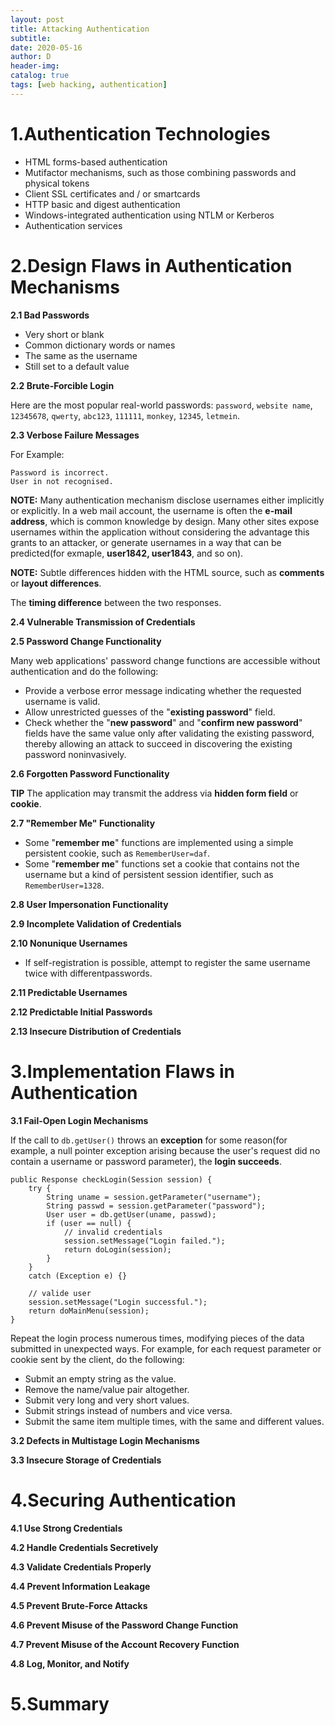 ```yaml
--- 
layout: post
title: Attacking Authentication
subtitle:
date: 2020-05-16
author: D
header-img:
catalog: true
tags: [web hacking, authentication]
---
```


# 1.Authentication Technologies
- HTML forms-based authentication
- Mutifactor mechanisms, such as those combining passwords and physical tokens
- Client SSL certificates and / or smartcards
- HTTP basic and digest authentication
- Windows-integrated authentication using NTLM or Kerberos
- Authentication services
 
# 2.Design Flaws in Authentication Mechanisms

**2.1 Bad Passwords**
- Very short or blank
- Common dictionary words or names
- The same as the username
- Still set to a default value

**2.2 Brute-Forcible Login**

Here are the most popular real-world passwords: `password`, `website name`, `12345678`, `qwerty`, `abc123`, `111111`, `monkey`, `12345`, `letmein`.

**2.3 Verbose Failure Messages**

For Example:
```
Password is incorrect.
User in not recognised.
```
**NOTE:** Many authentication mechanism disclose usernames either implicitly or explicitly.
In a web mail account, the username is often the **e-mail address**, which is common 
knowledge by design. Many other sites expose usernames within the application without 
considering the advantage this grants to an attacker, or generate usernames in a way that
can be predicted(for exmaple, **user1842, user1843**, and so on).

**NOTE:** Subtle differences hidden with the HTML source, such as **comments** or 
**layout differences**.

The **timing difference** between the two responses.

**2.4 Vulnerable Transmission of Credentials**

**2.5 Password Change Functionality**

Many web applications' password change functions are accessible without authentication
and do the following:
- Provide a verbose error message indicating whether the requested username is valid.
- Allow unrestricted guesses of the "**existing password**" field.
- Check whether the "**new password**" and "**confirm new password**" fields have the
same value only after validating the existing password, thereby allowing an attack
to succeed in discovering the existing password noninvasively.

**2.6 Forgotten Password Functionality**

**TIP** The application may transmit the address via **hidden form field** or **cookie**.

**2.7 "Remember Me" Functionality**

- Some "**remember me**" functions are implemented using a simple persistent cookie, such as `RememberUser=daf`.
- Some "**remember me**" functions set a cookie that contains not the username but a kind of
persistent session identifier, such as `RememberUser=1328`.

**2.8 User Impersonation Functionality**

**2.9 Incomplete Validation of Credentials**

**2.10 Nonunique Usernames**

- If self-registration is possible, attempt to register the same username twice with differentpasswords.

**2.11 Predictable Usernames**

**2.12 Predictable Initial Passwords**

**2.13 Insecure Distribution of Credentials**

# 3.Implementation Flaws in Authentication

**3.1 Fail-Open Login Mechanisms**

If the call to `db.getUser()` throws an **exception** for some reason(for example, a null pointer
exception arising because the user's request did no contain a username or password parameter),
the **login succeeds**.
```
public Response checkLogin(Session session) {
	try {
		String uname = session.getParameter("username");
		String passwd = session.getParameter("password");
		User user = db.getUser(uname, passwd);
		if (user == null) {
			// invalid credentials
			session.setMessage("Login failed.");
			return doLogin(session);
		}
	}
	catch (Exception e) {}
	
	// valide user
	session.setMessage("Login successful.");
	return doMainMenu(session);
}
```

Repeat the login process numerous times, modifying pieces of the data submitted in unexpected ways. For example, for each request parameter or cookie sent by the client, do the following:
- Submit an empty string as the value.
- Remove the name/value pair altogether.
- Submit very long and very short values.
- Submit strings instead of numbers and vice versa.
- Submit the same item multiple times, with the same and different values.

**3.2 Defects in Multistage Login Mechanisms**

**3.3 Insecure Storage of Credentials**

# 4.Securing Authentication

**4.1 Use Strong Credentials**

**4.2 Handle Credentials Secretively**

**4.3 Validate Credentials Properly**

**4.4 Prevent Information Leakage**

**4.5 Prevent Brute-Force Attacks**

**4.6 Prevent Misuse of the Password Change Function**

**4.7 Prevent Misuse of the Account Recovery Function**

**4.8 Log, Monitor, and Notify**

# 5.Summary

